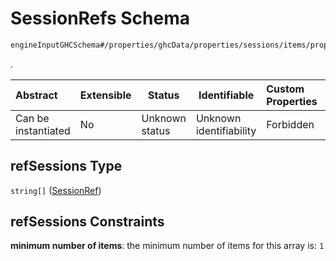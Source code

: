 # SessionRefs Schema

```txt
engineInputGHCSchema#/properties/ghcData/properties/sessions/items/properties/sessionRelations/properties/maximumSeparationTo/items/properties/refSessions
```

.


| Abstract            | Extensible | Status         | Identifiable            | Custom Properties | Additional Properties | Access Restrictions | Defined In                                                         |
| :------------------ | ---------- | -------------- | ----------------------- | :---------------- | --------------------- | ------------------- | ------------------------------------------------------------------ |
| Can be instantiated | No         | Unknown status | Unknown identifiability | Forbidden         | Allowed               | none                | [ghc.schema.json\*](../out/ghc.schema.json "open original schema") |

## refSessions Type

`string[]` ([SessionRef](ghc-properties-ghcdata-properties-sessions-session-properties-sessionrelations-properties-maximumseparationto-maximumseparationtosession-properties-sessionrefs-sessionref.md))

## refSessions Constraints

**minimum number of items**: the minimum number of items for this array is: `1`
